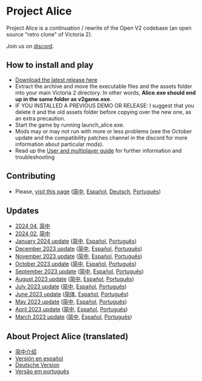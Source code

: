 # Project Alice

Project Alice is a continuation / rewrite of the Open V2 codebase (an open source "retro clone" of Victoria 2).

Join us on [discord](https://discord.gg/3WNyk7SWvf).

## How to install and play
- [Download the latest release here](https://github.com/Nivaturimika/Katerina-Engine/releases)
- Extract the archive and move the executable files and the assets folder into your main Victoria 2 directory. In other words, **Alice.exe should end up in the same folder as v2game.exe**.
- IF YOU INSTALLED A PREVIOUS DEMO OR RELEASE: I suggest that you delete it and the old assets folder before copying over the new one, as an extra precaution.
- Start the game by running launch_alice.exe.
- Mods may or may not run with more or less problems (see the October update and the compatibility patches channel in the discord for more information about particular mods).
- Read up the [User and multiplayer guide](https://github.com/Nivaturimika/Katerina-Engine/blob/main/docs/user_guide.md) for further information and troubleshooting

## Contributing
- Please, [visit this page](https://schombert.github.io/Project-Alice/md_contributing.html) ([简中](https://github.com/Nivaturimika/Katerina-Engine/blob/main/docs/zh-cn/contributing.md), [Español](https://github.com/Nivaturimika/Katerina-Engine/blob/main/docs/es-es/contributing.md), [Deutsch](https://github.com/Nivaturimika/Katerina-Engine/blob/main/docs/de-de/contributing.md), [Português](https://github.com/Nivaturimika/Katerina-Engine/blob/main/docs/pt/contributing.md))

## Updates

- [2024 04](docs/Devlogs/2024-04/log_en.md), [简中](docs/Devlogs/2024-04/log_cn.md)
- [2024 02](https://github.com/Nivaturimika/Katerina-Engine/blob/main/docs/Devlogs/2024-02/log_en.md), [简中](https://github.com/Nivaturimika/Katerina-Engine/blob/main/docs/Devlogs/2024-02/log_cn.md)
- [January 2024 update](https://github.com/Nivaturimika/Katerina-Engine/blob/main/docs/Devlogs/2024-01/log_en.md) ([简中](https://github.com/Nivaturimika/Katerina-Engine/blob/main/docs/Devlogs/2024-01/log_cn.md), [Español](https://github.com/Nivaturimika/Katerina-Engine/blob/main/docs/Devlogs/2024-01/log_es.md), [Português](https://github.com/Nivaturimika/Katerina-Engine/blob/main/docs/Devlogs/2024-01/log_pt.md))
- [December 2023 update](https://github.com/Nivaturimika/Katerina-Engine/blob/main/docs/Devlogs/2023-12/log_en.md) ([简中](https://github.com/Nivaturimika/Katerina-Engine/blob/main/docs/Devlogs/2023-12/log_cn.md), [Español](https://github.com/Nivaturimika/Katerina-Engine/blob/main/docs/Devlogs/2023-12/log_es.md), [Português](https://github.com/Nivaturimika/Katerina-Engine/blob/main/docs/Devlogs/2023-12/log_pt.md))
- [November 2023 update](https://github.com/Nivaturimika/Katerina-Engine/blob/main/docs/Devlogs/2023-11/log_en.md) ([简中](https://github.com/Nivaturimika/Katerina-Engine/blob/main/docs/Devlogs/november/log_cn.md), [Español](https://github.com/Nivaturimika/Katerina-Engine/blob/main/docs/Devlogs/2023-11/log_es.md), [Português](https://github.com/Nivaturimika/Katerina-Engine/blob/main/docs/Devlogs/2023-11/log_pt.md))
- [October 2023 update](https://github.com/Nivaturimika/Katerina-Engine/blob/main/docs/Devlogs/2023-10/log_en.md) ([简中](https://github.com/Nivaturimika/Katerina-Engine/blob/main/docs/Devlogs/2023-10/log_cn.md), [Español](https://github.com/Nivaturimika/Katerina-Engine/blob/main/docs/Devlogs/2023-10/log_es.md), [Português](https://github.com/Nivaturimika/Katerina-Engine/blob/main/docs/Devlogs/2023-10/log_pt.md))
- [September 2023 update](https://github.com/Nivaturimika/Katerina-Engine/blob/main/docs/Devlogs/2023-09/log_en.md) ([简中](https://github.com/Nivaturimika/Katerina-Engine/blob/main/docs/Devlogs/2023-09/log_cn.md), [Español](https://github.com/Nivaturimika/Katerina-Engine/blob/main/docs/Devlogs/2023-09/log_es.md), [Português](https://github.com/Nivaturimika/Katerina-Engine/blob/main/docs/Devlogs/2023-09/log_pt.md))
- [August 2023 update](https://github.com/Nivaturimika/Katerina-Engine/blob/main/docs/Devlogs/2023-08/log_en.md) ([简中](https://github.com/Nivaturimika/Katerina-Engine/blob/main/docs/Devlogs/2023-08/log_cn.md), [Español](https://github.com/Nivaturimika/Katerina-Engine/blob/main/docs/Devlogs/2023-08/log_es.md), [Português](https://github.com/Nivaturimika/Katerina-Engine/blob/main/docs/Devlogs/2023-08/log_pt.md))
- [July 2023 update](https://github.com/Nivaturimika/Katerina-Engine/blob/main/docs/Devlogs/2023-07/log_en.md) ([简中](https://github.com/Nivaturimika/Katerina-Engine/blob/main/docs/Devlogs/2023-07/log_cn.md), [Español](https://github.com/Nivaturimika/Katerina-Engine/blob/main/docs/Devlogs/2023-07/log_es.md), [Português](https://github.com/Nivaturimika/Katerina-Engine/blob/main/docs/Devlogs/2023-07/log_pt.md))
- [June 2023 update](https://github.com/Nivaturimika/Katerina-Engine/blob/main/docs/Devlogs/2023-06/log_en.md) ([简体](https://github.com/Nivaturimika/Katerina-Engine/blob/main/docs/Devlogs/2023-06/log_cn.md), [Español](https://github.com/Nivaturimika/Katerina-Engine/blob/main/docs/Devlogs/2023-06/log_es.md), [Português](https://github.com/Nivaturimika/Katerina-Engine/blob/main/docs/Devlogs/2023-06/log_pt.md))
- [May 2023 update](https://github.com/Nivaturimika/Katerina-Engine/blob/main/docs/Devlogs/2023-05/log_en.md) ([简中](https://github.com/Nivaturimika/Katerina-Engine/blob/main/docs/Devlogs/2023-05/log_cn.md), [Español](https://github.com/Nivaturimika/Katerina-Engine/blob/main/docs/Devlogs/2023-05/log_es.md), [Português](https://github.com/Nivaturimika/Katerina-Engine/blob/main/docs/Devlogs/2023-05/log_pt.md))
- [April 2023 update](https://github.com/Nivaturimika/Katerina-Engine/blob/main/docs/Devlogs/2023-04/log_en.md) ([简中](https://github.com/Nivaturimika/Katerina-Engine/blob/main/docs/Devlogs/2023-04/log_cn.md), [Español](https://github.com/Nivaturimika/Katerina-Engine/blob/main/docs/Devlogs/2023-04/log_es.md), [Português](https://github.com/Nivaturimika/Katerina-Engine/blob/main/docs/Devlogs/2023-04/log_pt.md))
- [March 2023 update](https://github.com/Nivaturimika/Katerina-Engine/blob/main/docs/Devlogs/2023-03/log_en.md) ([简中](https://github.com/Nivaturimika/Katerina-Engine/blob/main/docs/Devlogs/2023-03/log_cn.md), [Español](https://github.com/Nivaturimika/Katerina-Engine/blob/main/docs/Devlogs/2023-03/log_es.md), [Português](https://github.com/Nivaturimika/Katerina-Engine/blob/main/docs/Devlogs/2023-03/log_pt.md))

## About Project Alice (translated)

- [简中介绍](./docs/zh-cn/about.md)
- [Versión en español](./docs/es-es/about.md)
- [Deutsche Version](./docs/de-de/about.md)
- [Versão em português](./docs/pt/about.md)
